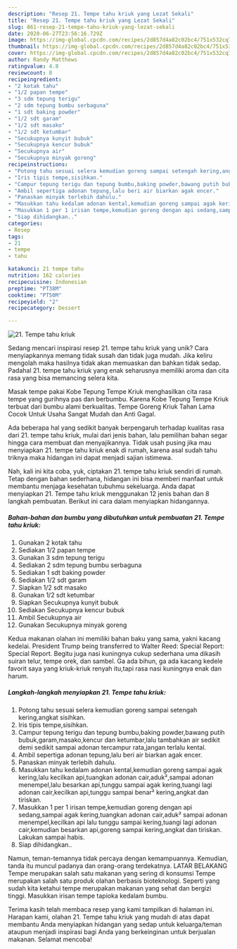 ```yaml
---
description: "Resep 21. Tempe tahu kriuk yang Lezat Sekali"
title: "Resep 21. Tempe tahu kriuk yang Lezat Sekali"
slug: 861-resep-21-tempe-tahu-kriuk-yang-lezat-sekali
date: 2020-06-27T23:56:16.729Z
image: https://img-global.cpcdn.com/recipes/2d857d4a82c02bc4/751x532cq70/21-tempe-tahu-kriuk-foto-resep-utama.jpg
thumbnail: https://img-global.cpcdn.com/recipes/2d857d4a82c02bc4/751x532cq70/21-tempe-tahu-kriuk-foto-resep-utama.jpg
cover: https://img-global.cpcdn.com/recipes/2d857d4a82c02bc4/751x532cq70/21-tempe-tahu-kriuk-foto-resep-utama.jpg
author: Randy Matthews
ratingvalue: 4.8
reviewcount: 8
recipeingredient:
- "2 kotak tahu"
- "1/2 papan tempe"
- "3 sdm tepung terigu"
- "2 sdm tepung bumbu serbaguna"
- "1 sdt baking powder"
- "1/2 sdt garam"
- "1/2 sdt masako"
- "1/2 sdt ketumbar"
- "Secukupnya kunyit bubuk"
- "Secukupnya kencur bubuk"
- "Secukupnya air"
- "Secukupnya minyak goreng"
recipeinstructions:
- "Potong tahu sesuai selera kemudian goreng sampai setengah kering,angkat sisihkan."
- "Iris tipis tempe,sisihkan."
- "Campur tepung terigu dan tepung bumbu,baking powder,bawang putih bubuk,garam,masako,kencur dan ketumbar,lalu tambahkan air sedikit demi sedikit sampai adonan tercampur rata,jangan terlalu kental."
- "Ambil sepertiga adonan tepung,lalu beri air biarkan agak encer."
- "Panaskan minyak terlebih dahulu."
- "Masukkan tahu kedalam adonan kental,kemudian goreng sampai agak kering,lalu kecilkan api,tuangkan adonan cair,aduk²,sampai adonan menempel,lalu besarkan api,tunggu sampai agak kering,tuangi lagi adonan cair,kecilkan api,tunggu sampai benar² kering,angkat dan tiriskan."
- "Masukkan 1 per 1 irisan tempe,kemudian goreng dengan api sedang,sampai agak kering,tuangkan adonan cair,aduk² sampai adonan menempel,kecilkan api lalu tunggu sampai kering,tuangi lagi adonan cair,kemudian besarkan api,goreng sampai kering,angkat dan tiriskan. Lakukan sampai habis."
- "Siap dihidangkan.."
categories:
- Resep
tags:
- 21
- tempe
- tahu

katakunci: 21 tempe tahu 
nutrition: 162 calories
recipecuisine: Indonesian
preptime: "PT38M"
cooktime: "PT50M"
recipeyield: "2"
recipecategory: Dessert

---
```



![21. Tempe tahu kriuk](https://img-global.cpcdn.com/recipes/2d857d4a82c02bc4/751x532cq70/21-tempe-tahu-kriuk-foto-resep-utama.jpg)

Sedang mencari inspirasi resep 21. tempe tahu kriuk yang unik? Cara menyiapkannya memang tidak susah dan tidak juga mudah. Jika keliru mengolah maka hasilnya tidak akan memuaskan dan bahkan tidak sedap. Padahal 21. tempe tahu kriuk yang enak seharusnya memiliki aroma dan cita rasa yang bisa memancing selera kita.

Masak tempe pakai Kobe Tepung Tempe Kriuk menghasilkan cita rasa tempe yang gurihnya pas dan berbumbu. Karena Kobe Tepung Tempe Kriuk terbuat dari bumbu alami berkualitas. Tempe Goreng Kriuk Tahan Lama Cocok Untuk Usaha Sangat Mudah dan Anti Gagal.

Ada beberapa hal yang sedikit banyak berpengaruh terhadap kualitas rasa dari 21. tempe tahu kriuk, mulai dari jenis bahan, lalu pemilihan bahan segar hingga cara membuat dan menyajikannya. Tidak usah pusing jika mau menyiapkan 21. tempe tahu kriuk enak di rumah, karena asal sudah tahu triknya maka hidangan ini dapat menjadi sajian istimewa.


Nah, kali ini kita coba, yuk, ciptakan 21. tempe tahu kriuk sendiri di rumah. Tetap dengan bahan sederhana, hidangan ini bisa memberi manfaat untuk membantu menjaga kesehatan tubuhmu sekeluarga. Anda dapat menyiapkan 21. Tempe tahu kriuk menggunakan 12 jenis bahan dan 8 langkah pembuatan. Berikut ini cara dalam menyiapkan hidangannya.

<!--inarticleads1-->

##### Bahan-bahan dan bumbu yang dibutuhkan untuk pembuatan 21. Tempe tahu kriuk:

1. Gunakan 2 kotak tahu
1. Sediakan 1/2 papan tempe
1. Gunakan 3 sdm tepung terigu
1. Sediakan 2 sdm tepung bumbu serbaguna
1. Sediakan 1 sdt baking powder
1. Sediakan 1/2 sdt garam
1. Siapkan 1/2 sdt masako
1. Gunakan 1/2 sdt ketumbar
1. Siapkan Secukupnya kunyit bubuk
1. Sediakan Secukupnya kencur bubuk
1. Ambil Secukupnya air
1. Gunakan Secukupnya minyak goreng


Kedua makanan olahan ini memiliki bahan baku yang sama, yakni kacang kedelai. President Trump being transferred to Walter Reed: Special Report: Special Report. Begitu juga nasi kuningnya cukup sederhana uma dikasih suiran telur, tempe orek, dan sambel. Ga ada bihun, ga ada kacang kedele favorit saya yang kriuk-kriuk renyah itu,tapi rasa nasi kuningnya enak dan harum. 

<!--inarticleads2-->

##### Langkah-langkah menyiapkan 21. Tempe tahu kriuk:

1. Potong tahu sesuai selera kemudian goreng sampai setengah kering,angkat sisihkan.
1. Iris tipis tempe,sisihkan.
1. Campur tepung terigu dan tepung bumbu,baking powder,bawang putih bubuk,garam,masako,kencur dan ketumbar,lalu tambahkan air sedikit demi sedikit sampai adonan tercampur rata,jangan terlalu kental.
1. Ambil sepertiga adonan tepung,lalu beri air biarkan agak encer.
1. Panaskan minyak terlebih dahulu.
1. Masukkan tahu kedalam adonan kental,kemudian goreng sampai agak kering,lalu kecilkan api,tuangkan adonan cair,aduk²,sampai adonan menempel,lalu besarkan api,tunggu sampai agak kering,tuangi lagi adonan cair,kecilkan api,tunggu sampai benar² kering,angkat dan tiriskan.
1. Masukkan 1 per 1 irisan tempe,kemudian goreng dengan api sedang,sampai agak kering,tuangkan adonan cair,aduk² sampai adonan menempel,kecilkan api lalu tunggu sampai kering,tuangi lagi adonan cair,kemudian besarkan api,goreng sampai kering,angkat dan tiriskan. Lakukan sampai habis.
1. Siap dihidangkan..


Namun, teman-temannya tidak percaya dengan kemampuannya. Kemudian, tanda itu muncul padanya dan orang-orang terdekatnya. LATAR BELAKANG Tempe merupakan salah satu makanan yang sering di konsumsi Tempe merupakan salah satu produk olahan berbasis bioteknologi. Seperti yang sudah kita ketahui tempe merupakan makanan yang sehat dan bergizi tinggi. Masukkan irisan tempe tapioka kedalam bumbu. 

Terima kasih telah membaca resep yang kami tampilkan di halaman ini. Harapan kami, olahan 21. Tempe tahu kriuk yang mudah di atas dapat membantu Anda menyiapkan hidangan yang sedap untuk keluarga/teman ataupun menjadi inspirasi bagi Anda yang berkeinginan untuk berjualan makanan. Selamat mencoba!
